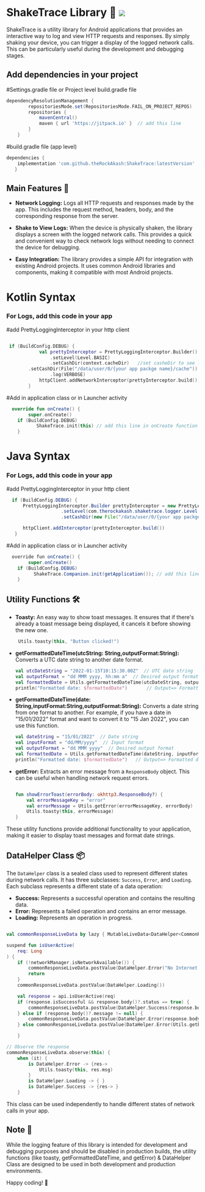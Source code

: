 
# ShakeTrace Library 📱 [![](https://jitpack.io/v/theRockAkash/ShakeTrace.svg)](https://jitpack.io/#theRockAkash/ShakeTrace)

ShakeTrace is a utility library for Android applications that provides an interactive way to log and view HTTP requests and responses. By simply shaking your device, you can trigger a display of the logged network calls. This can be particularly useful during the development and debugging stages.

## Add dependencies in your project

#Settings.gradle file or Project level build.gradle file
```groovy
dependencyResolutionManagement {
		repositoriesMode.set(RepositoriesMode.FAIL_ON_PROJECT_REPOS)
		repositories {
			mavenCentral()
			maven { url 'https://jitpack.io' }  // add this line
		}
	}
```

#build.gradle file (app level)
```groovy
dependencies {
	implementation 'com.github.theRockAkash:ShakeTrace:latestVersion'  // replace with latest version e.g. 1.3.0
   }
```



## Main Features 🌟

- **Network Logging:** Logs all HTTP requests and responses made by the app. This includes the request method, headers, body, and the corresponding response from the server.

- **Shake to View Logs:** When the device is physically shaken, the library displays a screen with the logged network calls. This provides a quick and convenient way to check network logs without needing to connect the device for debugging.

- **Easy Integration:** The library provides a simple API for integration with existing Android projects. It uses common Android libraries and components, making it compatible with most Android projects.
  
# Kotlin Syntax

### For Logs, add this code in your app
#add PrettyLoggingInterceptor in your http client
```kotlin

 if (BuildConfig.DEBUG) {
            val prettyInterceptor = PrettyLoggingInterceptor.Builder()
                .setLevel(Level.BASIC)
                .setCashDir(context.cacheDir)   //set casheDir to see logs in app on shake event
		.setCashDir(File("/data/user/0/{your app packge name}/cache"))   //or pass file and replace {your app package name} with your actual app package name.
                .log(VERBOSE)                  
            httpClient.addNetworkInterceptor(prettyInterceptor.build())   // add prettyInterceptor in http client
        }
```


#Add in application class or in Launcher activity
```kotlin
  override fun onCreate() {
        super.onCreate()
 	if (BuildConfig.DEBUG)
           ShakeTrace.init(this) // add this line in onCreate function of application class only if you want to see logs on shake
    }
```
# Java Syntax

### For Logs, add this code in your app
#add PrettyLoggingInterceptor in your http client
```java
  if (BuildConfig.DEBUG) {
      PrettyLoggingInterceptor.Builder prettyInterceptor = new PrettyLoggingInterceptor.Builder()
                    .setLevel(com.therockakash.shaketrace.logger.Level.BASIC)
                    .setCashDir(new File("/data/user/0/{your app packge name}/cache"));

      httpClient.addInterceptor(prettyInterceptor.build())
   }
```
#Add in application class or in Launcher activity
```java
  override fun onCreate() {
        super.onCreate()
 	if (BuildConfig.DEBUG)
          ShakeTrace.Companion.init(getApplication()); // add this line in onCreate function of application class only if you want to see logs on shake
    }
```

## Utility Functions 🛠️

- **Toasty:** An easy way to show toast messages. It ensures that if there's already a toast message being displayed, it cancels it before showing the new one.

	```kotlin
	 Utils.toasty(this, "Button clicked!")
	```
 
- **getFormattedDateTime(utcString: String,outputFormat:String):** Converts a UTC date string to another date format.

	```kotlin
 	val utcDateString = "2022-01-15T10:15:30.00Z"  // UTC date string
 	val outputFormat = "dd MMM yyyy, hh:mm a"  // Desired output format
 	val formattedDate = Utils.getFormattedDateTime(utcDateString, outputFormat)	
  	println("Formatted date: $formattedDate")		// Output=> Formatted date: 15 Jan 2022, 10:15 AM
	```
 
- **getFormattedDateTime(date: String,inputFormat:String,outputFormat:String):** Converts a date string from one format to another. For example, if you have a date in "15/01/2022" format and want to convert it to "15 Jan 2022", you can use this function.

	```kotlin
	val dateString = "15/01/2022"  // Date string
 	val inputFormat = "dd/MM/yyyy"  // Input format
 	val outputFormat = "dd MMM yyyy"  // Desired output format
	val formattedDate = Utils.getFormattedDateTime(dateString, inputFormat, outputFormat)
 	println("Formatted date: $formattedDate")	// Output=> Formatted date: 15 Jan 2022
	```

- **getError:** Extracts an error message from a `ResponseBody` object. This can be useful when handling network request errors.

	```kotlin

	fun showErrorToast(errorBody: okhttp3.ResponseBody?) {
 	    val errorMessageKey = "error"
 	    val errorMessage = Utils.getError(errorMessageKey, errorBody)
	    Utils.toasty(this, errorMessage)
	}
	```

These utility functions provide additional functionality to your application, making it easier to display toast messages and format date strings.

## DataHelper Class 📦

The `DataHelper` class is a sealed class used to represent different states during network calls. It has three subclasses: `Success`, `Error`, and `Loading`. Each subclass represents a different state of a data operation:

- **Success:** Represents a successful operation and contains the resulting data.
- **Error:** Represents a failed operation and contains an error message.
- **Loading:** Represents an operation in progress.

```kotlin

val commonResponseLiveData by lazy { MutableLiveData<DataHelper<CommonResponse>>() }

suspend fun isUserActive(
    req: Long
) {
    if (!networkManager.isNetworkAvailable()) {
        commonResponseLiveData.postValue(DataHelper.Error("No Internet Connection"))
        return
    }
    commonResponseLiveData.postValue(DataHelper.Loading())

    val response = api.isUserActive(req)
    if (response.isSuccessful && response.body()?.status == true) {
        commonResponseLiveData.postValue(DataHelper.Success(response.body()!!))
    } else if (response.body()?.message != null) {
        commonResponseLiveData.postValue(DataHelper.Error(response.body()!!.message))
    } else commonResponseLiveData.postValue(DataHelper.Error(Utils.getError("message",response.errorBody())))

    }

// Observe the response
commonResponseLiveData.observe(this) {
    when (it) {
        is DataHelper.Error -> {res->
            Utils.toasty(this, res.msg)
        }
        is DataHelper.Loading -> { }
        is DataHelper.Success -> {res-> }
    }
```

This class can be used independently to handle different states of network calls in your app.

## Note 📝

While the logging feature of this library is intended for development and debugging purposes and should be disabled in production builds, the utility functions (like toasty, getFormattedDateTime, and getError) & DataHelper Class are designed to be used in both development and production environments.



Happy coding! 🚀
